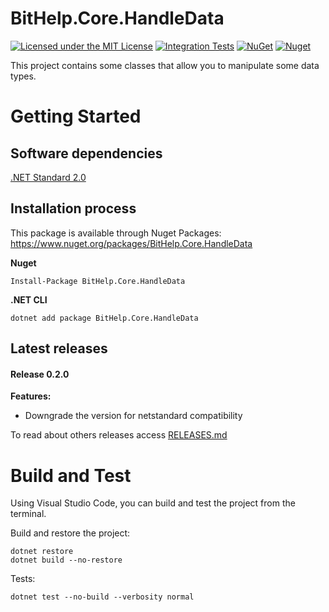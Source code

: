 # BitHelp.Core.HandleData

[![Licensed under the MIT License](https://img.shields.io/badge/License-MIT-blue.svg)](./LICENSE)
[![Integration Tests](https://github.com/RenatoPacheco/BitHelp.Core.HandleData/workflows/Integration%20Tests/badge.svg?branch=master)](https://github.com/RenatoPacheco/BitHelp.Core.HandleData/actions/workflows/integration-tests.yml)
[![NuGet](https://img.shields.io/nuget/v/BitHelp.Core.HandleData.svg)](https://nuget.org/packages/BitHelp.Core.HandleData)
[![Nuget](https://img.shields.io/nuget/dt/BitHelp.Core.HandleData.svg)](https://nuget.org/packages/BitHelp.Core.HandleData)

This project contains some classes that allow you to manipulate some data types.

# Getting Started

## Software dependencies

[.NET Standard 2.0](https://docs.microsoft.com/pt-br/dotnet/standard/net-standard)

## Installation process

This package is available through Nuget Packages: https://www.nuget.org/packages/BitHelp.Core.HandleData

**Nuget**
```
Install-Package BitHelp.Core.HandleData
```

**.NET CLI**
```
dotnet add package BitHelp.Core.HandleData
```

## Latest releases

#### Release 0.2.0

**Features:**

- Downgrade the version for netstandard compatibility

To read about others releases access [RELEASES.md](./RELEASES.md)

# Build and Test

Using Visual Studio Code, you can build and test the project from the terminal.

Build and restore the project:

```
dotnet restore
dotnet build --no-restore
```

Tests:

```
dotnet test --no-build --verbosity normal
```